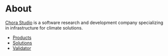 # About

[Chora Studio](https://chora.studio) is a software research and development company specializing in infrastructure for climate solutions.

- [Products](https://chora.studio/products)
- [Solutions](https://chora.studio/solutions)
- [Validator](https://chora.studio/validtor)
